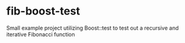 # fib-boost-test
Small example project utilizing Boost::test to test out a recursive and iterative Fibonacci function
